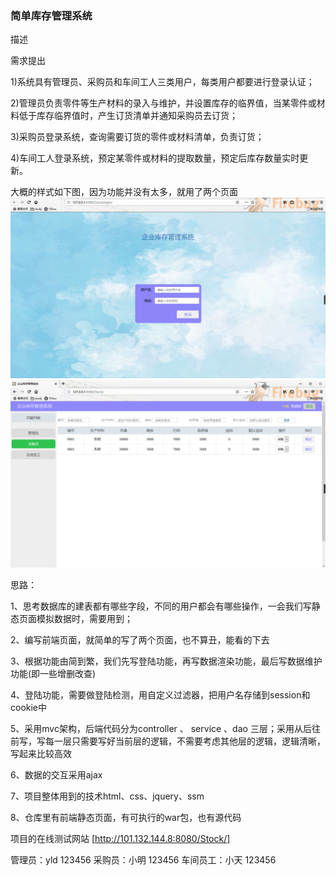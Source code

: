 ### 简单库存管理系统

描述

需求提出

1)系统具有管理员、采购员和车间工人三类用户，每类用户都要进行登录认证；

2)管理员负责零件等生产材料的录入与维护，并设置库存的临界值，当某零件或材料低于库存临界值时，产生订货清单并通知采购员去订货；

3)采购员登录系统，查询需要订货的零件或材料清单，负责订货；

4)车间工人登录系统，预定某零件或材料的提取数量，预定后库存数量实时更新。

大概的样式如下图，因为功能并没有太多，就用了两个页面
![登陆页面](https://github.com/YLDarren/Stock/blob/master/img/login.png)
![操作界面](https://github.com/YLDarren/Stock/blob/master/img/operate.png)

思路：
	
1、思考数据库的建表都有哪些字段，不同的用户都会有哪些操作，一会我们写静态页面模拟数据时，需要用到；

2、编写前端页面，就简单的写了两个页面，也不算丑，能看的下去

3、根据功能由简到繁，我们先写登陆功能，再写数据渲染功能，最后写数据维护功能(即一些增删改查)
	
4、登陆功能，需要做登陆检测，用自定义过滤器，把用户名存储到session和cookie中
	
5、采用mvc架构，后端代码分为controller 、 service 、dao 三层；采用从后往前写，写每一层只需要写好当前层的逻辑，不需要考虑其他层的逻辑，逻辑清晰，写起来比较高效
	
6、数据的交互采用ajax
	
7、项目整体用到的技术html、css、jquery、ssm
	
8、仓库里有前端静态页面，有可执行的war包，也有源代码

项目的在线测试网站
[http://101.132.144.8:8080/Stock/]

管理员：yld 123456
采购员：小明 123456
车间员工：小天 123456
